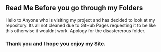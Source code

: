 ## Read Me Before you go through my Folders 

Hello to Anyone who is visiting my project and has decided to look at my repository. Its all not cleaned due to GitHub Pages requesting it to be like this otherwise it wouldnt work. Apology for the disastererous folder.

### Thank you and I hope you enjoy my Site.
